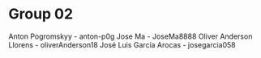 # Group 02


Anton Pogromskyy - anton-p0g
Jose Ma - JoseMa8888
Oliver Anderson Llorens - oliverAnderson18
José Luis García Arocas - josegarcia058